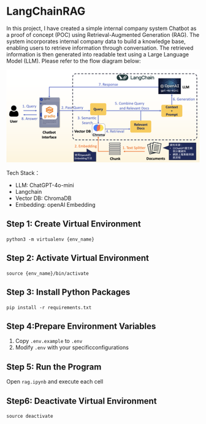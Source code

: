 # LangChainRAG
In this project, I have created a simple internal company system Chatbot as a proof of concept (POC) using Retrieval-Augmented Generation (RAG). The system incorporates internal company data to build a knowledge base, enabling users to retrieve information through conversation. The retrieved information is then generated into readable text using a Large Language Model (LLM). Please refer to the flow diagram below:

![flow](rag_flow.png "rag flow")

Tech Stack：
- LLM: ChatGPT-4o-mini
- Langchain
- Vector DB: ChromaDB
- Embedding: openAI Embedding



## Step 1: Create Virtual Environment
`python3 -m virtualenv {env_name}`

## Step 2: Activate Virtual Environment
`source {env_name}/bin/activate`

## Step 3: Install Python Packages
`pip install -r requirements.txt`

## Step 4:Prepare Environment Variables
1. Copy `.env.example` to `.env`
2. Modify `.env` with your specificconfigurations

## Step 5: Run the Program
Open `rag.ipynb` and execute each cell

## Step6: Deactivate Virtual Environment
`source deactivate`


